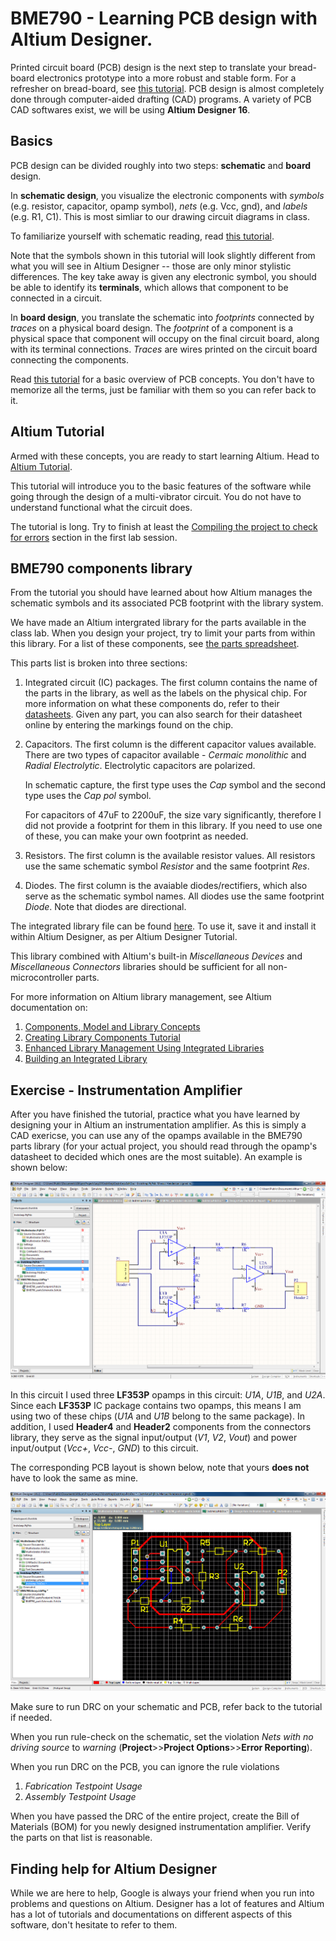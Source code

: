 # BME790 - Learning PCB design with Altium Designer.

Printed circuit board (PCB) design is the next step to translate your bread-board electronics prototype into a more robust and stable form. For a refresher on bread-board, see [this tutorial](https://learn.sparkfun.com/tutorials/how-to-use-a-breadboard). PCB design is almost completely done through computer-aided drafting (CAD) programs. A variety of PCB CAD softwares exist, we will be using **Altium Designer 16**.

## Basics

PCB design can be divided roughly into two steps: **schematic** and **board** design. 

In **schematic design**, you visualize the electronic components with *symbols* (e.g. resistor, capacitor, opamp symbol), *nets* (e.g. Vcc, gnd), and *labels* (e.g. R1, C1). This is most simliar to our drawing circuit diagrams in class. 

To familiarize yourself with schematic reading, read [this tutorial](https://learn.sparkfun.com/tutorials/how-to-read-a-schematic). 

Note that the symbols shown in this tutorial will look slightly different from what you will see in Altium Designer -- those are only minor stylistic differences. The key take away is given any electronic symbol, you should be able to identify its **terminals**, which allows that component to be connected in a circuit.

In **board design**, you translate the schematic into *footprints* connected by *traces* on a physical board design. The *footprint* of a component is a physical space that component will occupy on the final circuit board, along with its terminal connections. *Traces* are wires printed on the circuit board connecting the components.

Read [this tutorial](https://learn.sparkfun.com/tutorials/pcb-basics/all) for a basic overview of PCB concepts. You don't have to memorize all the terms, just be familiar with them so you can refer back to it.

## Altium Tutorial

Armed with these concepts, you are ready to start learning Altium. Head to [Altium Tutorial](https://techdocs.altium.com/display/ADOH/Tutorial+-+Getting+Started+with+PCB+Design). 

This tutorial will introduce you to the basic features of the software while going through the design of a multi-vibrator circuit. You do not have to understand functional what the circuit does.

The tutorial is long. Try to finish at least the [Compiling the project to check for errors](https://techdocs.altium.com/display/ADOH/Tutorial+-+Getting+Started+with+PCB+Design#Tutorial-GettingStartedwithPCBDesign-CompilingtheProjecttoCheckforErrors) section in the first lab session.

## BME790 components library

From the tutorial you should have learned about how Altium manages the schematic symbols and its associated PCB footprint with the library system.

We have made an Altium intergrated library for the parts available in the class lab. When you design your project, try to limit your parts from within this library. For a list of these components, see [the parts spreadsheet](BME790_PartsList.xlsx).

This parts list is broken into three sections:

1. Integrated circuit (IC) packages. The first column contains the name of the parts in the library, as well as the labels on the physical chip. For more information on what these components do, refer to their [datasheets](datasheets/). Given any part, you can also search for their datasheet online by entering the markings found on the chip.

2. Capacitors. The first column is the different capacitor values available. There are two types of capacitor available - *Cermaic monolithic* and *Radial Electrolytic*. Electrolytic capacitors are polarized.

    In schematic capture, the first type uses the *Cap* symbol and the second type uses the *Cap pol* symbol.

    For capacitors of 47uF to 2200uF, the size vary significantly, therefore I did not provide a footprint for them in this library. If you need to use one of these, you can make your own footprint as needed.
3. Resistors. The first column is the available resistor values. All resistors use the same schematic symbol *Resistor* and the same footprint *Res*.
4. Diodes. The first column is the avaiable diodes/rectifiers, which also serve as the schematic symbol names. All diodes use the same footprint *Diode*. Note that diodes are directional.

The integrated library file can be found [here](BME790Library.IntLib). To use it, save it and install it within Altium Designer, as per Altium Designer Tutorial.

This library combined with Altium's built-in *Miscellaneous Devices* and *Miscellaneous Connectors* libraries should be sufficient for all non-microcontroller parts.

For more information on Altium library management, see Altium documentation on:

1. [Components, Model and Library Concepts](http://techdocs.altium.com/display/ADOH/Component,+Model+and+Library+Concepts)
2. [Creating Library Components Tutorial](http://techdocs.altium.com/display/ADOH/Creating+Library+Components+Tutorial)
3. [Enhanced Library Management Using Integrated Libraries](http://techdocs.altium.com/display/ADOH/Enhanced+Library+Management+Using+Integrated+Libraries)
4. [Building an Integrated Library](http://techdocs.altium.com/display/ADOH/Building+an+Integrated+Library)

## Exercise - Instrumentation Amplifier

After you have finished the tutorial, practice what you have learned by designing your in Altium an instrumentation amplifier. As this is simply a CAD exericse, you can use any of the opamps available in the BME790 parts library (for your actual project, you should read through the opamp's datasheet to decided which ones are the most suitable). An example is shown below:

![InstrAmp_schematic](assets/p1.png)

In this circuit I used three **LF353P** opamps in this circuit: *U1A*, *U1B*, and *U2A*. Since each **LF353P** IC package contains two opamps, this means I am using two of these chips (*U1A* and *U1B* belong to the same package). In addition, I used **Header4** and **Header2** components from the connectors library, they serve as the signal input/output (*V1*, *V2*, *Vout*) and power input/output (*Vcc+*, *Vcc-*, *GND*) to this circuit.

The corresponding PCB layout is shown below, note that yours **does not** have to look the same as mine.

![InstrAmp_pcb](assets/p2.png)

Make sure to run DRC on your schematic and PCB, refer back to the tutorial if needed. 

When you run rule-check on the schematic, set the violation *Nets with no driving source* to *warning* (**Project**>>**Project Options**>>**Error Reporting**).

When you run DRC on the PCB, you can ignore the rule violations 

1. *Fabrication Testpoint Usage*
2. *Assembly Testpoint Usage*

When you have passed the DRC of the entire project, create the Bill of Materials (BOM) for you newly designed instrumentation amplifier. Verify the parts on that list is reasonable.

## Finding help for Altium Designer

While we are here to help, Google is always your friend when you run into problems and questions on Altium. Designer has a lot of features and Altium has a lot of tutorials and documentations on different aspects of this software, don't hesitate to refer to them.
